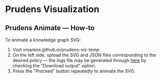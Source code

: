 # Prudens Visualization

## Prudens Animate &mdash; How-to

To animate a knowledge graph SVG:
1. Visit vmarkos.github.io/prudens-viz-temp
2. On the left side, upload the SVG and JSON files corresponding to the desired policy &mdash; the logs file may be generated through [here](https://vmarkos.github.io/prudens-js/) by checking the "Download output" option.
3. Press the "Proceed" button repeatedly to animate the SVG.
